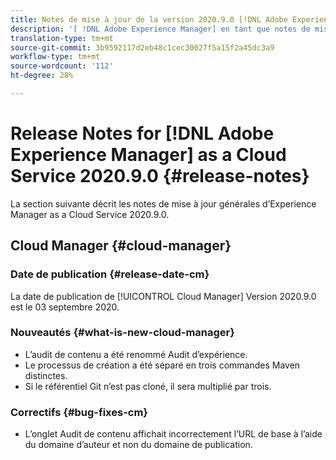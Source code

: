 ```yaml
---
title: Notes de mise à jour de la version 2020.9.0 [!DNL Adobe Experience Manager] de Cloud Service.
description: '[ !DNL Adobe Experience Manager] en tant que notes de mise à jour Cloud Service pour la version 2020.9.0.'
translation-type: tm+mt
source-git-commit: 3b9592117d2eb48c1cec30027f5a15f2a45dc3a9
workflow-type: tm+mt
source-wordcount: '112'
ht-degree: 28%

---
```



# Release Notes for [!DNL Adobe Experience Manager] as a Cloud Service 2020.9.0 {#release-notes}

La section suivante décrit les notes de mise à jour générales d’Experience Manager as a Cloud Service 2020.9.0.


## Cloud Manager {#cloud-manager}

### Date de publication {#release-date-cm}

La date de publication de [!UICONTROL Cloud Manager] Version 2020.9.0 est le 03 septembre 2020.

### Nouveautés {#what-is-new-cloud-manager}

* L’audit de contenu a été renommé Audit d’expérience.
* Le processus de création a été séparé en trois commandes Maven distinctes.
* Si le référentiel Git n’est pas cloné, il sera multiplié par trois.

### Correctifs {#bug-fixes-cm}

* L’onglet Audit de contenu affichait incorrectement l’URL de base à l’aide du domaine d’auteur et non du domaine de publication.